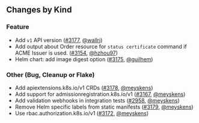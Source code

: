 ## Changes by Kind

### Feature

- Add `v1` API version ([#3177](https://github.com/jetstack/cert-manager/pull/3177), [@wallrj](https://github.com/wallrj))
- Add output about Order resource for `status certificate` command if ACME Issuer is used. ([#3154](https://github.com/jetstack/cert-manager/pull/3154), [@hzhou97](https://github.com/hzhou97))
- Helm chart: add image digest option ([#3175](https://github.com/jetstack/cert-manager/pull/3175), [@guilhem](https://github.com/guilhem))

### Other (Bug, Cleanup or Flake)

- Add apiextensions.k8s.io/v1 CRDs ([#3178](https://github.com/jetstack/cert-manager/pull/3178), [@meyskens](https://github.com/meyskens))
- Add support for admissionregistration.k8s.io/v1 ([#3167](https://github.com/jetstack/cert-manager/pull/3167), [@meyskens](https://github.com/meyskens))
- Add validation webhooks in integration tests ([#2958](https://github.com/jetstack/cert-manager/pull/2958), [@meyskens](https://github.com/meyskens))
- Remove Helm specific labels from static manifests ([#3179](https://github.com/jetstack/cert-manager/pull/3179), [@meyskens](https://github.com/meyskens))
- Use rbac.authorization.k8s.io/v1 ([#3172](https://github.com/jetstack/cert-manager/pull/3172), [@meyskens](https://github.com/meyskens))

